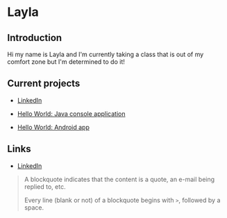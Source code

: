 # Layla

## Introduction
    
Hi my name is Layla and I'm currently taking a class that is out of my comfort zone but I'm determined to do it!

## Current projects

  * [LinkedIn]({Layla33333.github.io})
  
 *  [Hello World: Java console application]({https://github.com/Layla33333/hello-world-java})

 *  [Hello World: Android app]({https://github/Layla33333/hello-world-android})
 
## Links

 * [LinkedIn]({layla33333.github.io})
 
 > A blockquote indicates that the content is a quote, an e-mail being replied to, etc.
 > 
 > Every line (blank or not) of a blockquote begins with `>`, followed by a space.
 